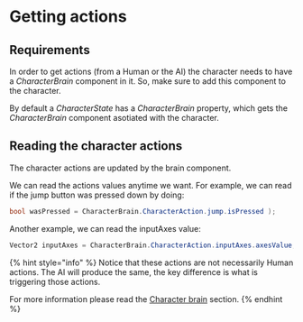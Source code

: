 # Getting actions

## Requirements

In order to get actions \(from a Human or the AI\) the character needs to have a _CharacterBrain_ component in it. So, make sure to add this component to the character.



By default a _CharacterState_ has a _CharacterBrain_ property, which gets the _CharacterBrain_ component asotiated with the character.

## Reading the character actions

The character actions are updated by the brain component. 

We can read the actions values anytime we want. For example, we can read if the jump button was pressed down by doing:

```csharp
bool wasPressed = CharacterBrain.CharacterAction.jump.isPressed );
```

 Another example, we can read the inputAxes value:

```csharp
Vector2 inputAxes = CharacterBrain.CharacterAction.inputAxes.axesValue;
```

{% hint style="info" %}
Notice that these actions are not necessarily Human actions. The AI will produce the same, the key difference is what is triggering those actions.

For more information please read the [Character brain](../../fundamentals/implementation/character-brain.md) section.
{% endhint %}



